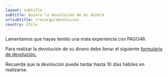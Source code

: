 ```yaml
---
layout: subtitle
subtitle: Quiero la devolución de mi dinero
urlsubtitle: /recarga/devolucion
country: Chile
---
```

Lamentamos que hayas tenido una mala experiencia con PAGO46.

Para realizar la devolución de su dinero debe llenar el siguiente [formulario de devolución.](/contactanos/3)

Recuerda que la devolución puede tardar hasta 10 días hábiles en realizarse.